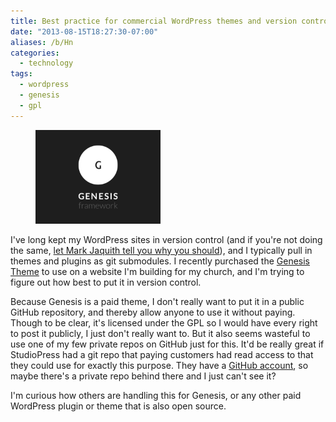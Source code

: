 ```yaml
---
title: Best practice for commercial WordPress themes and version control
date: "2013-08-15T18:27:30-07:00"
aliases: /b/Hn
categories:
  - technology
tags:
  - wordpress
  - genesis
  - gpl
---
```


<aside class="alignright outset"><figure>
  <img src="genesis.png" alt="Genesis" width="200" />
</figure></aside>

I've long kept my WordPress sites in version control (and if you're not doing the same, [let Mark Jaquith tell you why
you should][mj-video]), and I typically pull in themes and plugins as git submodules. I recently purchased the [Genesis
Theme][] to use on a website I'm building for my church, and I'm trying to figure out how best to put it in version
control.

Because Genesis is a paid theme, I don't really want to put it in a public GitHub repository, and thereby allow anyone
to use it without paying. Though to be clear, it's licensed under the GPL so I would have every right to post it
publicly, I just don't really want to. But it also seems wasteful to use one of my few private repos on GitHub just for
this. It'd be really great if StudioPress had a git repo that paying customers had read access to that they could use
for exactly this purpose. They have a [GitHub account][], so maybe there's a private repo behind there and I just can't
see it?

I'm curious how others are handling this for Genesis, or any other paid WordPress plugin or theme that is also open
source.

[mj-video]: http://wordpress.tv/2013/07/28/mark-jaquith-confident-commits-delightful-deploys-2/
[Genesis Theme]: http://my.studiopress.com/themes/genesis/
[GitHub account]: https://github.com/studiopress
